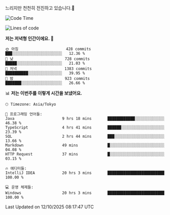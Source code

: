 느리지만 천천히 전진하고 있습니다.🐢

<!--START_SECTION:waka-->
![Code Time](http://img.shields.io/badge/Code%20Time-1%2C711%20hrs%2027%20mins-blue)

![Lines of code](https://img.shields.io/badge/%EC%A0%80%EB%8A%94%20%EC%97%AC%ED%83%9C%EA%B9%8C%EC%A7%80%20-947.3%20thousand%20%EC%A4%84%EC%9D%98%20%EC%BD%94%EB%93%9C%EB%A5%BC%20%EC%9E%91%EC%84%B1%ED%96%88%EC%96%B4%EC%9A%94.-blue)

**저는 저녁형 인간이에요. 🦉** 

```text
🌞 아침                     428 commits         ███░░░░░░░░░░░░░░░░░░░░░░   12.36 % 
🌆 낮　                     728 commits         █████░░░░░░░░░░░░░░░░░░░░   21.03 % 
🌃 저녁                     1383 commits        ██████████░░░░░░░░░░░░░░░   39.95 % 
🌙 밤　                     923 commits         ███████░░░░░░░░░░░░░░░░░░   26.66 % 
```


📊 **저는 이번주를 이렇게 시간을 보냈어요.** 

```text
🕑︎ Timezone: Asia/Tokyo

💬 프로그래밍 언어들: 
Java                     9 hrs 18 mins       ████████████░░░░░░░░░░░░░   46.38 % 
TypeScript               4 hrs 41 mins       ██████░░░░░░░░░░░░░░░░░░░   23.39 % 
SQL                      2 hrs 44 mins       ███░░░░░░░░░░░░░░░░░░░░░░   13.66 % 
Markdown                 49 mins             █░░░░░░░░░░░░░░░░░░░░░░░░   04.08 % 
HTTP Request             37 mins             █░░░░░░░░░░░░░░░░░░░░░░░░   03.15 % 

🔥 에디터들: 
IntelliJ IDEA            20 hrs 3 mins       █████████████████████████   100.00 % 

💻 운영 체제들: 
Windows                  20 hrs 3 mins       █████████████████████████   100.00 % 
```


 Last Updated on 12/10/2025 08:17:47 UTC
<!--END_SECTION:waka-->
